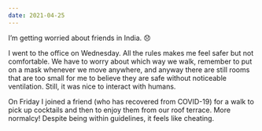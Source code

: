 ```yaml
---
date: 2021-04-25
---
```


I’m getting worried about friends in India. 😞

I went to the office on Wednesday. All the rules makes me feel safer but not comfortable. We have to worry about which way we walk, remember to put on a mask whenever we move anywhere, and anyway there are still rooms that are too small for me to believe they are safe without noticeable ventilation. Still, it was nice to interact with humans.

On Friday I joined a friend (who has recovered from COVID-19) for a walk to pick up cocktails and then to enjoy them from our roof terrace. More normalcy! Despite being within guidelines, it feels like cheating.
